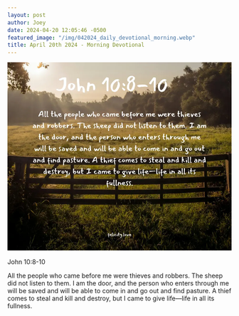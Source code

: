 ```yaml
---
layout: post
author: Joey
date: 2024-04-20 12:05:46 -0500
featured_image: "/img/042024_daily_devotional_morning.webp"
title: April 20th 2024 - Morning Devotional
---
```


[![April 20th 2024 - Morning Devotional](/img/042024_daily_devotional_morning.webp)](/img/042024_daily_devotional_morning.webp)

John 10:8-10

All the people who came before me were thieves and robbers. The sheep did not listen to them. I am the door, and the person who enters through me will be saved and will be able to come in and go out and find pasture. A thief comes to steal and kill and destroy, but I came to give life—life in all its fullness.